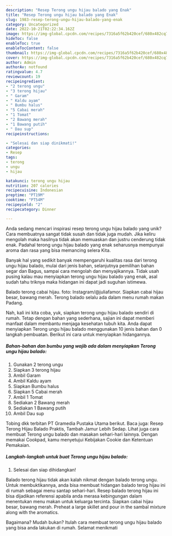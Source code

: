 ```yaml
---
description: "Resep Terong ungu hijau balado yang Enak"
title: "Resep Terong ungu hijau balado yang Enak"
slug: 1983-resep-terong-ungu-hijau-balado-yang-enak
category: Uncategorized
date: 2022-10-21T02:22:34.162Z
image: https://img-global.cpcdn.com/recipes/7316a5f62b420cef/680x482cq70/terong-ungu-hijau-balado-foto-resep-utama.jpg
hideToc: false
enableToc: true
enableTocContent: false
thumbnail: https://img-global.cpcdn.com/recipes/7316a5f62b420cef/680x482cq70/terong-ungu-hijau-balado-foto-resep-utama.jpg
cover: https://img-global.cpcdn.com/recipes/7316a5f62b420cef/680x482cq70/terong-ungu-hijau-balado-foto-resep-utama.jpg
author: Admin
authorAv: notfound
ratingvalue: 4.7
reviewcount: 19
recipeingredient:
- "2 terong ungu"
- "3 terong hijau"
- " Garam"
- " Kaldu ayam"
- " Bumbu halus"
- "5 Cabai merah"
- "1 Tomat"
- "2 Bawang merah"
- "1 Bawang putih"
- " Dau sup"
recipeinstructions:

- "Selesai dan siap dinikmati!"
categories:
- Resep
tags:
- terong
- ungu
- hijau

katakunci: terong ungu hijau 
nutrition: 207 calories
recipecuisine: Indonesian
preptime: "PT19M"
cooktime: "PT54M"
recipeyield: "2"
recipecategory: Dinner

---
```





Anda sedang mencari inspirasi resep terong ungu hijau balado yang unik? Cara membuatnya sangat tidak susah dan tidak juga mudah. Jika keliru mengolah maka hasilnya tidak akan memuaskan dan justru cenderung tidak enak. Padahal terong ungu hijau balado yang enak seharusnya mempunyai aroma dan rasa yang bisa memancing selera Kita.





Banyak hal yang sedikit banyak mempengaruhi kualitas rasa dari terong ungu hijau balado, mulai dari jenis bahan, selanjutnya pemilihan bahan segar dan Bagus, sampai cara mengolah dan menyajikannya. Tidak usah pusing kalau mau menyiapkan terong ungu hijau balado yang enak,      asal sudah tahu triknya maka hidangan ini dapat jadi suguhan istimewa.














Balado terong cabai hijau. foto: Instagram/@juliafamor. Siapkan cabai hijau besar, bawang merah. Terong balado selalu ada dalam menu rumah makan Padang.






Nah, kali ini kita coba, yuk, siapkan terong ungu hijau balado sendiri di rumah. Tetap dengan bahan yang sederhana, sajian ini dapat memberi manfaat dalam membantu menjaga kesehatan tubuh kita. Anda dapat menyiapkan Terong ungu hijau balado menggunakan 10 jenis bahan dan 0 langkah pembuatan. Berikut ini cara untuk menyiapkan hidangannya.

<!--inarticleads1-->

##### Bahan-bahan dan bumbu yang wajib ada dalam menyiapkan Terong ungu hijau balado:

1. Gunakan 2 terong ungu
1. Siapkan 3 terong hijau
1. Ambil  Garam
1. Ambil  Kaldu ayam
1. Siapkan  Bumbu halus
1. Siapkan 5 Cabai merah
1. Ambil 1 Tomat
1. Sediakan 2 Bawang merah
1. Sediakan 1 Bawang putih
1. Ambil  Dau sup


Tobing dkk terbitan PT Gramedia Pustaka Utama berikut. Baca juga: Resep Terong Hijau Balado Praktis, Tambah Jamur Lebih Sedap. Lihat juga cara membuat Terong ungu balado dan masakan sehari-hari lainnya. Dengan memakai Cookpad, kamu menyetujui Kebijakan Cookie dan Ketentuan Pemakaian. 

<!--inarticleads2-->

##### Langkah-langkah untuk buat Terong ungu hijau balado:


1. Selesai dan siap dihidangkan!

Balado terong hijau tidak akan kalah nikmat dengan balado terong ungu. Untuk membuktikannya, anda bisa membuat hidangan balado terog hijau ini di rumah sebagai menu santap sehari-hari. Resep balado terong hijau ini bisa dijadikan referensi apabila anda merasa kebingungan dalam menentukan menu makan untuk keluarga tercinta. Siapkan cabai hijau besar, bawang merah. Preheat a large skillet and pour in the sambal mixture along with the aromatics. 

Bagaimana? Mudah bukan? Itulah cara membuat terong ungu hijau balado yang bisa anda lakukan di rumah. Selamat menikmati
